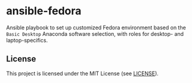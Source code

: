 # ansible-fedora

Ansible playbook to set up customized Fedora environment based on the
`Basic Desktop` Anaconda software selection, with roles for desktop- and
laptop-specifics.

## License

This project is licensed under the MIT License (see [LICENSE](LICENSE)).
